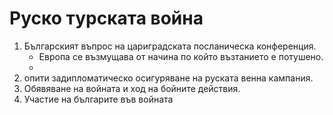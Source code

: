 Руско турската война
====================
1. Българският въпрос на цариградската посланическа конференция.
	- Европа се възмущава от начина по който възтанието е потушено.
	-
2. опити задипломатическо осигуряване на руската венна кампания.
3. Обявяване на войната и ход на бойните действия.
4. Участие на българите във войната
